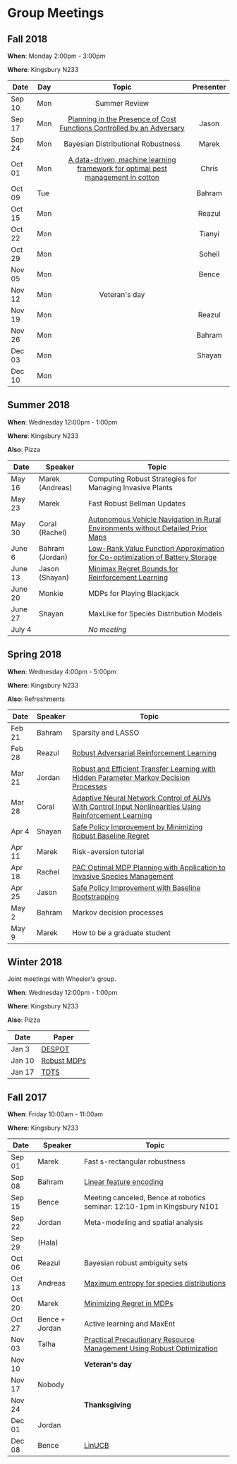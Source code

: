 
# Group Meetings


## Fall 2018

**When**: Monday 2:00pm - 3:00pm

**Where**: Kingsbury N233


| Date  | Day |              Topic              | Presenter |
| ----- | --- | :-----------------------------: |  :------: |
|Sep 10 | Mon | Summer Review                   |           |
|Sep 17 | Mon | [Planning in the Presence of Cost Functions Controlled by an Adversary](http://www.cs.cmu.edu/~ggordon/mcmahan-ggordon-blum.icml2003.pdf)     |  Jason    |
|Sep 24 | Mon | Bayesian Distributional Robustness                               |  Marek    |
|Oct 01 | Mon | [A data-driven, machine learning framework for optimal pest management in cotton](https://esajournals.onlinelibrary.wiley.com/doi/full/10.1002/ecs2.1263)  |  Chris    |
|Oct 09 | Tue |                                 |  Bahram   |
|Oct 15 | Mon |                                 |  Reazul   |
|Oct 22 | Mon |                                 |  Tianyi   |
|Oct 29 | Mon |                                 |  Soheil   |
|Nov 05 | Mon |                                 |  Bence    |
|Nov 12 | Mon | Veteran's day                   |  
|Nov 19 | Mon |                                 |  Reazul   |
|Nov 26 | Mon |                                 |  Bahram   |
|Dec 03 | Mon |                                 |  Shayan   |
|Dec 10 | Mon |                                 | 



## Summer 2018

**When**: Wednesday 12:00pm - 1:00pm

**Where**: Kingsbury N233

**Also**: Pizza


Date    |     Speaker       |     Topic         |
--------|-------------------|-------------------|
May 16  | Marek (Andreas)   | Computing Robust Strategies for Managing Invasive Plants |
May 23  | Marek             | Fast Robust Bellman Updates |
May 30  | Coral (Rachel)    | [Autonomous Vehicle Navigation in Rural Environments without Detailed Prior Maps](https://toyota.csail.mit.edu/sites/default/files/documents/papers/ICRA2018_AutonomousVehicleNavigationRuralEnvironment.pdf) |
June 6  | Bahram (Jordan)   | [Low-Rank Value Function Approximation for Co-optimization of Battery Storage](https://ieeexplore.ieee.org/abstract/document/7950964/)                |
June 13 | Jason (Shayan)    | [Minimax Regret Bounds for Reinforcement Learning](https://arxiv.org/pdf/1703.05449) |
June 20 | Monkie            | MDPs for Playing Blackjack |
June 27 | Shayan            | MaxLike for Species Distribution Models |
July 4  |                   | *No meeting*                          |



## Spring 2018


**When**: Wednesday 4:00pm - 5:00pm

**Where**: Kingsbury N233

**Also**: Refreshments


Date    |     Speaker       |     Topic         |
--------|-------------------|-------------------|
Feb 21  | Bahram            | Sparsity and LASSO
Feb 28  | Reazul            | [Robust Adversarial Reinforcement Learning](http://proceedings.mlr.press/v70/pinto17a/pinto17a.pdf)
Mar  21 | Jordan            | [Robust and Efficient Transfer Learning with Hidden Parameter Markov Decision Processes](https://arxiv.org/abs/1706.06544)
Mar 28  | Coral             | [Adaptive Neural Network Control of AUVs With Control Input Nonlinearities Using Reinforcement Learning](http://ieeexplore.ieee.org/abstract/document/7812772/)
Apr 4   | Shayan            | [Safe Policy Improvement by Minimizing Robust Baseline Regret](http://rmdp.xyz/publications/pub/Petrik2016b.pdf)
Apr 11  | Marek             | Risk-aversion tutorial
Apr 18  | Rachel            | [PAC Optimal MDP Planning with Application to Invasive Species Management](http://www.jmlr.org/papers/volume16/taleghan15a/taleghan15a.pdf)
Apr 25  | Jason             | [Safe Policy Improvement with Baseline Bootstrapping](https://arxiv.org/abs/1712.06924)
May 2   | Bahram            | Markov decision processes
May 9   | Marek             | How to be a graduate student


## Winter 2018

Joint meetings with Wheeler's group.

**When**: Wednesday 12:00pm - 1:00pm

**Where**: Kingsbury N233

**Also**: Pizza

Date    |    Paper          |
--------|-------------------|
Jan 3   |  [DESPOT](http://jair.org/papers/paper5328.html)                                  |
Jan 10  |  [Robust MDPs](https://pubsonline.informs.org/doi/abs/10.1287/opre.1050.0216)     |
Jan 17  |  [TDTS](http://www.jair.org/papers/paper5507.html)                 |

## Fall 2017

**When**: Friday 10:00am - 11:00am

**Where**: Kingsbury N233


Date    |     Speaker       |     Topic         |
--------|-------------------|-------------------|
|Sep 01 | Marek             | Fast s-rectangular robustness
|Sep 08 | Bahram            | [Linear feature encoding](https://users.cs.duke.edu/~parr/NIPS2016_Encoder.pdf)| 
|Sep 15 | Bence             | Meeting canceled, Bence at robotics seminar: 12:10-1pm in Kingsbury N101  | 
|Sep 22 | Jordan            | Meta-modeling and spatial analysis | 
|Sep 29 | (Hala)            | | 
|Oct 06 | Reazul            | Bayesian robust ambiguity sets     | 
|Oct 13 | Andreas           | [Maximum entropy for species distributions](http://citeseerx.ist.psu.edu/viewdoc/download?doi=10.1.1.187.89&rep=rep1&type=pdf) | 
|Oct 20 | Marek             | [Minimizing Regret in MDPs](https://www.jair.org/media/5242/live-5242-10005-jair.pdf) | 
|Oct 27 | Bence + Jordan    | Active learning and MaxEnt | 
|Nov 03 | Talha             | [Practical Precautionary Resource Management Using Robust Optimization](https://link.springer.com/article/10.1007/s00267-014-0348-1) | 
|Nov 10 |                   | **Veteran's day** | 
|Nov 17 | Nobody            | | 
|Nov 24 |                   | **Thanksgiving** | 
|Dec 01 | Jordan            | | 
|Dec 08 | Bence             | [LinUCB](https://arxiv.org/pdf/1003.0146.pdf) | 

